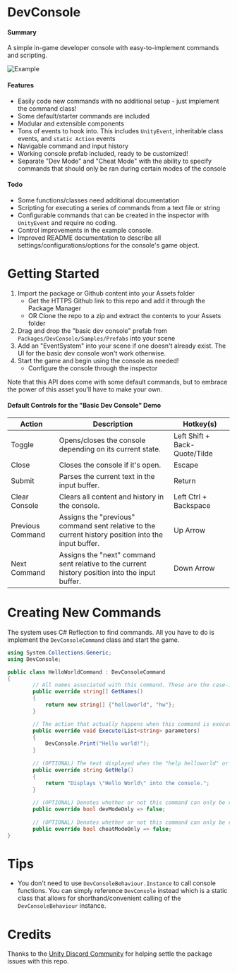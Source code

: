 # DevConsole
#### Summary
A simple in-game developer console with easy-to-implement commands and scripting.

![Example](https://i.imgur.com/hWwjmZl.gif)

#### Features
- Easily code new commands with no additional setup - just implement the command class!
- Some default/starter commands are included
- Modular and extensible components
- Tons of events to hook into. This includes `UnityEvent`, inheritable class events, and `static Action` events
- Navigable command and input history
- Working console prefab included, ready to be customized!
- Separate "Dev Mode" and "Cheat Mode" with the ability to specify commands that should only be ran during certain modes of the console

#### Todo
- Some functions/classes need additional documentation
- Scripting for executing a series of commands from a text file or string
- Configurable commands that can be created in the inspector with `UnityEvent` and require no coding.
- Control improvements in the example console.
- Improved README documentation to describe all settings/configurations/options for the console's game object.

# Getting Started
1. Import the package or Github content into your Assets folder
   - Get the HTTPS Github link to this repo and add it through the Package Manager
   - OR Clone the repo to a zip and extract the contents to your Assets folder
2. Drag and drop the "basic dev console" prefab from `Packages/DevConsole/Samples/Prefabs` into your scene
3. Add an "EventSystem" into your scene if one doesn't already exist. The UI for the basic dev console won't work otherwise.
4. Start the game and begin using the console as needed!
   - Configure the console through the inspector

Note that this API does come with some default commands, but to embrace the power of this asset you'll have to make your own.

#### Default Controls for the "Basic Dev Console" Demo
| Action  | Description | Hotkey(s) |
| ------------- | ------------- | ------------- |
| Toggle  | Opens/closes the console depending on its current state. | Left Shift + Back-Quote/Tilde |
| Close  | Closes the console if it's open.  | Escape |
| Submit  | Parses the current text in the input buffer.  | Return |
| Clear Console  | Clears all content and history in the console.  | Left Ctrl + Backspace |
| Previous Command  | Assigns the "previous" command sent relative to the current history position into the input buffer.  | Up Arrow |
| Next Command  | Assigns the "next" command sent relative to the current history position into the input buffer. | Down Arrow |

# Creating New Commands
The system uses C# Reflection to find commands. All you have to do is implement the `DevConsoleCommand` class and start the game.
```c#
using System.Collections.Generic;
using DevConsole;

public class HelloWorldCommand : DevConsoleCommand 
{
        // All names associated with this command. These are the case-insensitive values users can enter to use the command.
        public override string[] GetNames()
        {
            return new string[] {"helloworld", "hw"};
        }

        // The action that actually happens when this command is executed.
        public override void Execute(List<string> parameters)
        {
            DevConsole.Print("Hello world!");
        }
        
        // (OPTIONAL) The text displayed when the "help helloworld" or "help hw" command is executed
        public override string GetHelp()
        {
            return "Displays \"Hello World\" into the console.";
        }
        
        // (OPTIONAL) Denotes whether or not this command can only be run in "dev mode"
        public override bool devModeOnly => false;
        
        // (OPTIONAL) Denotes whether or not this command can only be run in "cheat mode"
        public override bool cheatModeOnly => false;
}
```

# Tips 
- You don't need to use `DevConsoleBehaviour.Instance` to call console functions. You can simply reference `DevConsole` instead which is a static class that allows for shorthand/convenient calling of the `DevConsoleBehaviour` instance.

# Credits
Thanks to the [Unity Discord Community](https://discord.com/invite/unity) for helping settle the package issues with this repo.